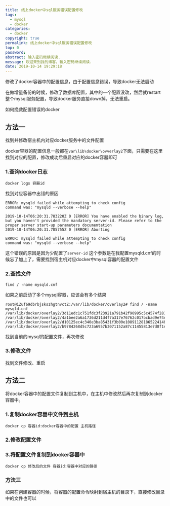 ```yaml
---
title: 线上docker中sql服务错误配置修改
tags:
  - mysql
  - docker
categories:
  - docker
copyright: true
permalink: 线上docker中sql服务错误配置修改
top: 0
password: 
abstract: 输入密码继续阅读.
message: 欢迎来到我的博客，输入密码继续阅读.
date: 2019-10-14 19:29:18
---
```


修改了docker容器中的配置信息，由于配置信息错误，导致docker无法启动

<!--more-->

在做增量备份的时候，修改了数据库配置，其中的一个配置没改，然后就restart整个mysql服务配置，导致docker服务直接down掉，无法重启。

如何挽救配置错误的docker

## 方法一

找到并修改宿主机内对应docker服务中的文件配置

docker容器的配置信息一般都在`var\lib\docker\ovverlay2`下面，只需要在这里找到对应的配置，修改成功后重启对应的docker容器即可


### 1.查询docker日志

```
docker logs 容器id
```
找到对应容器中出错的原因

```
ERROR: mysqld failed while attempting to check config
command was: "mysqld --verbose --help"

2019-10-14T06:20:31.783220Z 0 [ERROR] You have enabled the binary log, but you haven't provided the mandatory server-id. Please refer to the proper server start-up parameters documentation
2019-10-14T06:20:31.785755Z 0 [ERROR] Aborting

ERROR: mysqld failed while attempting to check config
command was: "mysqld --verbose --help"

```
这个错误的原因是因为少配置了`server-id`
这个参数是在我配置mysqld.cnf的时候忘了加上了，需要找到宿主机对应docker中mysql容器的配置文件

### 2.查找文件

```
find / -name mysqld.cnf
```
如果之前启动了多个mysql容器，应该会有多个结果

```
root@iZuf69dbrbjskszhgtnvctZ:/var/lib/docker/overlay2# find / -name mysqld.cnf
/var/lib/docker/overlay2/3d11edc1c751fdc3f23921a791b42f90995c5c4574f2815aa9bc3b6c3e2aac33/diff/etc/mysql/mysql.conf.d/mysqld.cnf
/var/lib/docker/overlay2/4a1bee2a6a1736d211d4f7a317e76762c017bcbad9e74effec9bf2bd9c9f3572/diff/etc/mysql/mysql.conf.d/mysqld.cnf
/var/lib/docker/overlay2/d10125ec4c340e3ba85431f3b00e10891128186522414bc4ba92e91cb79ddca3/diff/etc/mysql/mysql.conf.d/mysqld.cnf
/var/lib/docker/overlay2/b9784268d5c723a6957b3071152a87c11455813e7d8f1e433df7dadefadb7197/diff/etc/mysql/mysql.conf.d/mysqld.cnf

```
找到当前的mysql的配置文件，再次修改

### 3.修改文件

找到文件修改、重启

## 方法二

将docker容器中的配置文件复制到主机中，在主机中修改然后再次复制到docker容器中。

### 1.复制docker容器中文件到主机

```
docker cp 容器id:docker容器中的配置 主机路径
```

### 2.修改配置文件

### 3.将配置文件复制到docker容器中

```
docker cp 修改后的文件 容器id:容器中对应的路径
```

### 方法三


如果在创建容器的时候，将容器的配置命令映射到宿主机的目录下，直接修改目录中的文件也可以















